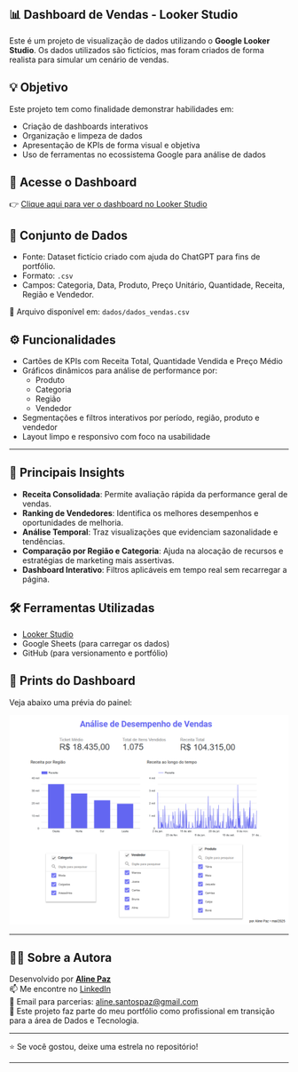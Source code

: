 ## 📊 Dashboard de Vendas - Looker Studio

Este é um projeto de visualização de dados utilizando o **Google Looker Studio**. Os dados utilizados são fictícios, mas foram criados de forma realista para simular um cenário de vendas.

## 💡 Objetivo

Este projeto tem como finalidade demonstrar habilidades em:

- Criação de dashboards interativos
- Organização e limpeza de dados
- Apresentação de KPIs de forma visual e objetiva
- Uso de ferramentas no ecossistema Google para análise de dados

## 🔗 Acesse o Dashboard

👉 [Clique aqui para ver o dashboard no Looker Studio](https://lookerstudio.google.com/reporting/6226c9a5-d681-4a7e-baca-9f83d04900ff)

## 🧾 Conjunto de Dados

- Fonte: Dataset fictício criado com ajuda do ChatGPT para fins de portfólio.
- Formato: `.csv`
- Campos: Categoria, Data, Produto, Preço Unitário, Quantidade, Receita, Região e Vendedor.

📁 Arquivo disponível em: `dados/dados_vendas.csv`

## ⚙️ Funcionalidades

- Cartões de KPIs com Receita Total, Quantidade Vendida e Preço Médio
- Gráficos dinâmicos para análise de performance por:
  - Produto
  - Categoria
  - Região
  - Vendedor
- Segmentações e filtros interativos por período, região, produto e vendedor
- Layout limpo e responsivo com foco na usabilidade

---

## 📌 Principais Insights

- **Receita Consolidada**: Permite avaliação rápida da performance geral de vendas.
- **Ranking de Vendedores**: Identifica os melhores desempenhos e oportunidades de melhoria.
- **Análise Temporal**: Traz visualizações que evidenciam sazonalidade e tendências.
- **Comparação por Região e Categoria**: Ajuda na alocação de recursos e estratégias de marketing mais assertivas.
- **Dashboard Interativo**: Filtros aplicáveis em tempo real sem recarregar a página.

## 🛠️ Ferramentas Utilizadas

- [Looker Studio](https://lookerstudio.google.com/)
- Google Sheets (para carregar os dados)
- GitHub (para versionamento e portfólio)

## 📸 Prints do Dashboard

Veja abaixo uma prévia do painel:

![Dashboard Looker](image/analise_desempenho_vendas.png)

---

## 👩‍💻 Sobre a Autora

Desenvolvido por **[Aline Paz](https://github.com/alinepax)**  
📫 Me encontre no [LinkedIn](https://www.linkedin.com/in/alinedapaz/)  
📧 Email para parcerias: aline.santospaz@gmail.com  
🎯 Este projeto faz parte do meu portfólio como profissional em transição para a área de Dados e Tecnologia.

---

⭐ Se você gostou, deixe uma estrela no repositório!

---
